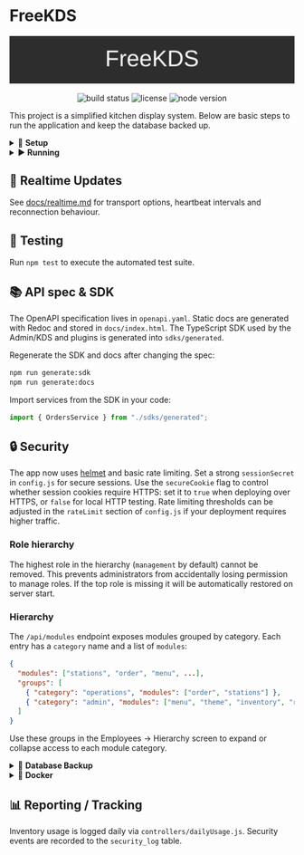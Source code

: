 # FreeKDS

<p align="center">
  <img src="docs/banner.svg" alt="FreeKDS banner" />
</p>

<p align="center">
  <img alt="build status" src="https://img.shields.io/badge/build-passing-brightgreen" />
  <img alt="license" src="https://img.shields.io/badge/license-ISC-blue" />
  <img alt="node version" src="https://img.shields.io/badge/node-%3E=18-blue" />
</p>

This project is a simplified kitchen display system. Below are basic steps to run the application and keep the database backed up.

<details>
<summary>🚀 <strong>Setup</strong></summary>

1. Install Node.js (v18+) and MySQL.
2. Run `npm install` to install dependencies.
3. Update `config.js` with your database credentials and session settings.
4. Import `schema.sql` into your MySQL server.
5. (Optional) Set `GITHUB_REPO` in `config.js` to enable GitHub update checks.
6. Session data is stored in MySQL using
   [`express-mysql-session`](https://www.npmjs.com/package/express-mysql-session).
   The required table is created automatically on first run.

</details>

<details>
<summary>▶️ <strong>Running</strong></summary>

Use `npm start` (or `./start.sh`) to start the server on `http://localhost:$PORT`.
The server reads the port from the `PORT` environment variable, defaulting to `3000`.
`COOKIE_SECURE` defaults to `false`, so HTTPS isn't required for local testing.

</details>

## 🔌 Realtime Updates
See [docs/realtime.md](docs/realtime.md) for transport options, heartbeat intervals and reconnection behaviour.

## 🧪 Testing
Run `npm test` to execute the automated test suite.

## 📚 API spec & SDK
The OpenAPI specification lives in `openapi.yaml`. Static docs are generated
with Redoc and stored in `docs/index.html`. The TypeScript SDK used by the
Admin/KDS and plugins is generated into `sdks/generated`.

Regenerate the SDK and docs after changing the spec:

```bash
npm run generate:sdk
npm run generate:docs
```

Import services from the SDK in your code:

```ts
import { OrdersService } from "./sdks/generated";
```

## 🔒 Security
The app now uses [helmet](https://github.com/helmetjs/helmet) and basic rate limiting. Set a strong `sessionSecret` in `config.js` for secure sessions. Use the `secureCookie` flag to control whether session cookies require HTTPS: set it to `true` when deploying over HTTPS, or `false` for local HTTP testing. Rate limiting thresholds can be adjusted in the `rateLimit` section of `config.js` if your deployment requires higher traffic.

### Role hierarchy
The highest role in the hierarchy (`management` by default) cannot be removed. This prevents administrators from accidentally losing permission to manage roles. If the top role is missing it will be automatically restored on server start.

### Hierarchy
The `/api/modules` endpoint exposes modules grouped by category. Each entry has a `category` name and a list of `modules`:

```json
{
  "modules": ["stations", "order", "menu", ...],
  "groups": [
    { "category": "operations", "modules": ["order", "stations"] },
    { "category": "admin", "modules": ["menu", "theme", "inventory", "reports", "employees", "locations"] }
  ]
}
```

Use these groups in the Employees &rarr; Hierarchy screen to expand or collapse access to each module category.

<details>
<summary>💾 <strong>Database Backup</strong></summary>

Automated daily backups are created in the `BACKUP_DIR` directory. You can create or restore backups from the **Backups** tab in the admin interface. To create a backup from the command line use:

```bash
npm run backup
```

</details>

<details>
<summary>🐳 <strong>Docker</strong></summary>

The project includes a `Dockerfile` and `docker-compose.yml` for containerised
development. Ensure Docker Desktop or the Docker daemon is running. Build and
start the stack with:

```bash
docker compose up --build  # `docker-compose` also works on older versions
```

`docker compose` starts two services:

- **app** – the Node.js server defined by the Dockerfile.
- **mysql** – a MySQL 8 instance with persistent storage.

The application container installs the MySQL client so commands like schema
creation and backups work inside the container.

Database credentials default to the values in `config.js`. You can override them
by exporting the `DB_USER`, `DB_PASSWORD`, `DB_NAME`, and `DB_PORT`
environment variables before running compose:

```bash
export DB_USER=myuser
export DB_PASSWORD=mypassword
export DB_NAME=mydb
export DB_PORT=3306
docker compose up
```

Alternatively edit `config.js` to change the default settings. On first start
the MySQL container automatically initializes the schema using `schema.sql`.

The Dockerfile installs system packages, including the MySQL client, as the
`root` user. After the project files are copied it runs `npm run build` to
generate the `public/dist` assets. Permissions are then adjusted so the files
belong to the unprivileged `node` user, and the container switches to that user
so the application runs without full container privileges.

</details>

## 📊 Reporting / Tracking
Inventory usage is logged daily via `controllers/dailyUsage.js`. Security events are recorded to the `security_log` table.
